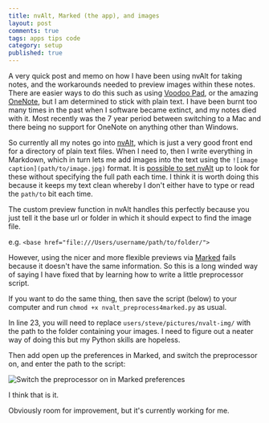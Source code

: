 ```yaml
---
title: nvAlt, Marked (the app), and images
layout: post
comments: true
tags: apps tips code
category: setup
published: true
---
```


A very quick post and memo on how I have been using nvAlt for taking notes, and the workarounds needed to preview images within these notes. There are easier ways to do this such as using [Voodoo Pad](https://plausible.coop/voodoopad/), or the amazing [OneNote](http://onenote.com/), but I am determined to stick with plain text. I have been burnt too many times in the past when I software became extinct, and my notes died with it. Most recently was the 7 year period between switching to a Mac and there being no support for OneNote on anything other than Windows.

So currently all my notes go into [nvAlt](brettterpstra.com/projects/nvalt/), which is just a very good front end for a directory of plain text files. When I need to, then I write everything in Markdown, which in turn lets me add images into the text using the `![image caption](path/to/image.jpg)` format. It is [possible to set nvAlt](http://brettterpstra.com/2012/09/27/quick-tip-images-in-nvalt/) up to look for these without specifying the full path each time. I think it is worth doing this because it keeps my text clean whereby I don't either have to type or read the `path/to` bit each time.

The custom preview function in nvAlt handles this perfectly because you just tell it the base url or folder in which it should expect to find the image file.

e.g. `<base href="file:///Users/username/path/to/folder/">`

However, using the nicer and more flexible previews via [Marked](http://marked2app.com/) fails because it doesn't have the same information. So this is a long winded way of saying I have fixed that by learning how to write a little preprocessor script.

If you want to do the same thing, then save the script (below) to your computer and run `chmod +x nvalt_preprocess4marked.py` as usual.

<script src="https://gist.github.com/docsteveharris/e8f56833a532c04860df.js"></script>

In line 23, you will need to replace `users/steve/pictures/nvalt-img/` with the path to the folder containing your images. I need to figure out a neater way of doing this but my Python skills are hopeless.

Then add open up the preferences in Marked, and switch the preprocessor on, and enter the path to the script:

![Switch the preprocessor on in Marked preferences](/assets/media/nvalt-marked-preprocessor.png)

I think that is it.

Obviously room for improvement, but it's currently working for me.



